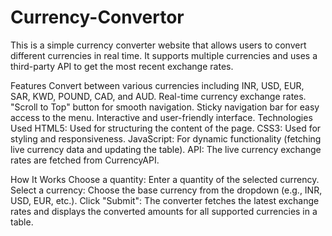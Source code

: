 # Currency-Convertor
This is a simple currency converter website that allows users to convert different currencies in real time. It supports multiple currencies and uses a third-party API to get the most recent exchange rates.

Features
Convert between various currencies including INR, USD, EUR, SAR, KWD, POUND, CAD, and AUD.
Real-time currency exchange rates.
"Scroll to Top" button for smooth navigation.
Sticky navigation bar for easy access to the menu.
Interactive and user-friendly interface.
Technologies Used
HTML5: Used for structuring the content of the page.
CSS3: Used for styling and responsiveness.
JavaScript: For dynamic functionality (fetching live currency data and updating the table).
API: The live currency exchange rates are fetched from CurrencyAPI.

How It Works
Choose a quantity: Enter a quantity of the selected currency.
Select a currency: Choose the base currency from the dropdown (e.g., INR, USD, EUR, etc.).
Click "Submit": The converter fetches the latest exchange rates and displays the converted amounts for all supported currencies in a table.
